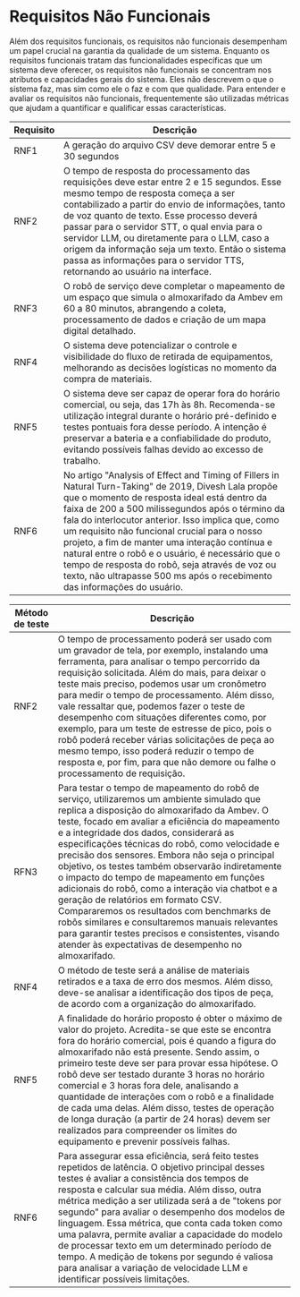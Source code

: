 # Requisitos Não Funcionais

Além dos requisitos funcionais, os requisitos não funcionais desempenham um papel crucial na garantia da qualidade de um sistema. Enquanto os requisitos funcionais tratam das funcionalidades específicas que um sistema deve oferecer, os requisitos não funcionais se concentram nos atributos e capacidades gerais do sistema. Eles não descrevem o que o sistema faz, mas sim como ele o faz e com que qualidade. Para entender e avaliar os requisitos não funcionais, frequentemente são utilizadas métricas que ajudam a quantificar e qualificar essas características.

| Requisito | Descrição |
|---|---|
| RNF1 | A geração do arquivo CSV deve demorar entre 5 e 30 segundos |
| RNF2 | O tempo de resposta do processamento das requisições deve estar entre 2 e 15 segundos. Esse mesmo tempo de resposta começa a ser contabilizado a partir do envio de informações, tanto de voz quanto de texto. Esse processo deverá passar para o servidor STT, o qual envia para o servidor LLM, ou diretamente para o LLM, caso a origem da informação seja um texto. Então o sistema passa as informações para o servidor TTS, retornando ao usuário na interface. |
| RNF3 | O robô de serviço deve completar o mapeamento de um espaço que simula o almoxarifado da Ambev em 60 a 80 minutos, abrangendo a coleta, processamento de dados e criação de um mapa digital detalhado.|
| RNF4 | O sistema deve potencializar o controle e visibilidade do fluxo de retirada de equipamentos, melhorando as decisões logísticas no momento da compra de materiais. |
| RNF5 | O sistema deve ser capaz de operar fora do horário comercial, ou seja, das 17h às 8h. Recomenda-se utilização integral durante o horário pré-definido e testes pontuais fora desse período. A intenção é preservar a bateria e a confiabilidade do produto, evitando possíveis falhas devido ao excesso de trabalho. |
| RNF6 | No artigo "Analysis of Effect and Timing of Fillers in Natural Turn-Taking" de 2019, Divesh Lala propõe que o momento de resposta ideal está dentro da faixa de 200 a 500 milissegundos após o término da fala do interlocutor anterior. Isso implica que, como um requisito não funcional crucial para o nosso projeto, a fim de manter uma interação contínua e natural entre o robô e o usuário, é necessário que o tempo de resposta do robô, seja através de voz ou texto, não ultrapasse 500 ms após o recebimento das informações do usuário. |

| Método de teste | Descrição |
|---|---|
| RNF2 | O tempo de processamento poderá ser usado com um gravador de tela, por exemplo, instalando uma ferramenta, para analisar o tempo percorrido da requisição solicitada. Além do mais, para deixar o teste mais preciso, podemos usar um cronômetro para medir o tempo de processamento. Além disso, vale ressaltar que, podemos fazer o teste de desempenho com situações diferentes como, por exemplo, para um teste de estresse de pico, pois o robô poderá receber várias solicitações de peça ao mesmo tempo, isso poderá reduzir o tempo de resposta e, por fim, para que não demore ou falhe o processamento de requisição. |
| RFN3 | Para testar o tempo de mapeamento do robô de serviço, utilizaremos um ambiente simulado que replica a disposição do almoxarifado da Ambev. O teste, focado em avaliar a eficiência do mapeamento e a integridade dos dados, considerará as especificações técnicas do robô, como velocidade e precisão dos sensores. Embora não seja o principal objetivo, os testes também observarão indiretamente o impacto do tempo de mapeamento em funções adicionais do robô, como a interação via chatbot e a geração de relatórios em formato CSV. Compararemos os resultados com benchmarks de robôs similares e consultaremos manuais relevantes para garantir testes precisos e consistentes, visando atender às expectativas de desempenho no almoxarifado. |
| RNF4 | O método de teste será a análise de materiais retirados e a taxa de erro dos mesmos. Além disso, deve-se analisar a identificação dos tipos de peça, de acordo com a organização do almoxarifado. |
| RNF5 | A finalidade do horário proposto é obter o máximo de valor do projeto. Acredita-se que este se encontra fora do horário comercial, pois é quando a figura do almoxarifado não está presente. Sendo assim, o primeiro teste deve ser para provar essa hipótese. O robô deve ser testado durante 3 horas no horário comercial e 3 horas fora dele, analisando a quantidade de interações com o robô e a finalidade de cada uma delas. Além disso, testes de operação de longa duração (a partir de 24 horas) devem ser realizados para compreender os limites do equipamento e prevenir possíveis falhas. |
| RNF6 | Para assegurar essa eficiência, será feito testes repetidos de latência. O objetivo principal desses testes é avaliar a consistência dos tempos de resposta e calcular sua média. Além disso, outra métrica medição a ser utilizada será a de "tokens por segundo" para avaliar o desempenho dos modelos de linguagem. Essa métrica, que conta cada token como uma palavra, permite avaliar a capacidade do modelo de processar texto em um determinado período de tempo. A medição de tokens por segundo é valiosa para analisar a variação de velocidade LLM e identificar possíveis limitações. |